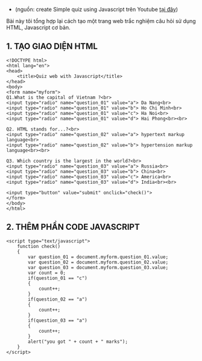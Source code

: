 <!-- ---
layout: post
title:  "Tạo quiz web đơn giản với javascript"
categories: [ program, javascript core ]
image: assets/images/4.jpg
featured: true
--- -->

* (nguồn: create Simple quiz using Javascript trên Youtube [tại đây](https://www.youtube.com/watch?v=YvT-BFs9KVM))

Bài này tôi tổng hợp lại cách tạo một trang web trắc nghiệm câu hỏi sử dụng HTML, Javascript cơ bản.

## 1. TẠO GIAO DIỆN HTML

    <!DOCTYPE html>
    <html lang="en">
    <head>
        <title>Quiz web with Javascript</title>
    </head>
    <body>
    <form name="myform">
    Q1.What is the capital of Vietnam ?<br>
    <input type="radio" name="question_01" value="a"> Da Nang<br>
    <input type="radio" name="question_01" value="b"> Ho Chi Minh<br>
    <input type="radio" name="question_01" value="c"> Ha Noi<br>
    <input type="radio" name="question_01" value="d"> Hai Phong<br><br>

    Q2. HTML stands for...?<br>
    <input type="radio" name="question_02" value="a"> hypertext markup language<br>
    <input type="radio" name="question_02" value="b"> hypertension markup language<br><br>

    Q3. Which country is the largest in the world?<br>
    <input type="radio" name="question_03" value="a"> Russia<br>
    <input type="radio" name="question_03" value="b"> China<br>
    <input type="radio" name="question_03" value="c"> America<br>
    <input type="radio" name="question_03" value="d"> India<br><br>

    <input type="button" value="submit" onclick="check()">
    </form>
    </body>
    </html>

## 2. THÊM PHẦN CODE JAVASCRIPT

    <script type="text/javascript">
        function check()
        {
            var question_01 = document.myform.question_01.value;
            var question_02 = document.myform.question_02.value;
            var question_03 = document.myform.question_03.value;
            var count = 0;
            if(question_01 == "c")
            {
                count++;
            }
            if(question_02 == "a")
            {
                count++;
            }
            if(question_03 == "a")
            {
                count++;
            }
            alert("you got " + count + " marks");
        }
    </script>
